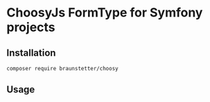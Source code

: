 # ChoosyJs FormType for Symfony projects

## Installation

`composer require braunstetter/choosy`

## Usage